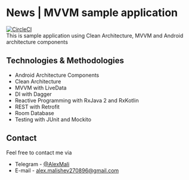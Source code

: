 # News | MVVM sample application
[![CircleCI](https://circleci.com/gh/circleci/circleci-docs.svg?style=svg)](https://github.com/alexmalishev270896/mvvm_app)  
This is sample application using Clean Architecture, MVVM and Android architecture components

## Technologies & Methodologies
* Android Architecture Components
* Clean Architecture
* MVVM with LiveData
* DI with Dagger
* Reactive Programming with RxJava 2 and RxKotlin
* REST with Retrofit
* Room Database
* Testing with JUnit and Mockito

## Contact
Feel free to contact me via
* Telegram - [@AlexMali](https://t.me/AlexMali)
* E-mail - [alex.malishev270896@gmail.com](mailto:alex.malishev270896@gmail.com)
